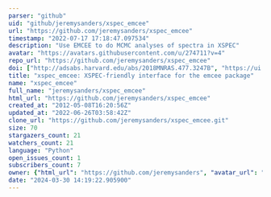 ```yaml
---
parser: "github"
uid: "github/jeremysanders/xspec_emcee"
url: "https://github.com/jeremysanders/xspec_emcee"
timestamp: "2022-07-17 17:18:47.097534"
description: "Use EMCEE to do MCMC analyses of spectra in XSPEC"
avatar: "https://avatars.githubusercontent.com/u/274711?v=4"
repo_url: "https://github.com/jeremysanders/xspec_emcee"
doi: ["http://adsabs.harvard.edu/abs/2018MNRAS.477.3247B", "https://ui.adsabs.harvard.edu/abs/2018ascl.soft05016S/abstract"]
title: "xspec_emcee: XSPEC-friendly interface for the emcee package"
name: "xspec_emcee"
full_name: "jeremysanders/xspec_emcee"
html_url: "https://github.com/jeremysanders/xspec_emcee"
created_at: "2012-05-08T16:20:56Z"
updated_at: "2022-06-26T03:58:42Z"
clone_url: "https://github.com/jeremysanders/xspec_emcee.git"
size: 70
stargazers_count: 21
watchers_count: 21
language: "Python"
open_issues_count: 1
subscribers_count: 7
owner: {"html_url": "https://github.com/jeremysanders", "avatar_url": "https://avatars.githubusercontent.com/u/274711?v=4", "login": "jeremysanders", "type": "User"}
date: "2024-03-30 14:19:22.905900"
---
```

